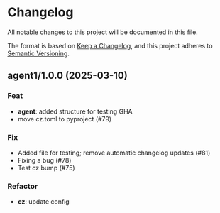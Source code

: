 # Changelog

All notable changes to this project will be documented in this file.

The format is based on [Keep a Changelog](https://keepachangelog.com/en/1.1.0/),
and this project adheres to [Semantic Versioning](https://semver.org/spec/v2.0.0.html).

## agent1/1.0.0 (2025-03-10)

### Feat

- **agent**: added structure for testing GHA
- move cz.toml to pyproject (#79)

### Fix

- Added file for testing; remove automatic changelog updates (#81)
- Fixing a bug (#78)
- Test cz bump (#75)

### Refactor

- **cz**: update config
